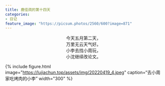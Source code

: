 ```yaml
---
title: 鹿佳莼的第十四天
categories:
- 日记
feature_image: "https://picsum.photos/2560/600?image=871"
---
```


<center>今天五月第二天，</center>
<center>万里无云天气好。</center>
<center>小李去找小周玩，</center>
<center>小沈继续改论文。</center>


{% include figure.html image="https://lujiachun.top/assets/img/20220419_4.jpeg" caption=“去小周家吃烤肉的小李” width="300" %}
